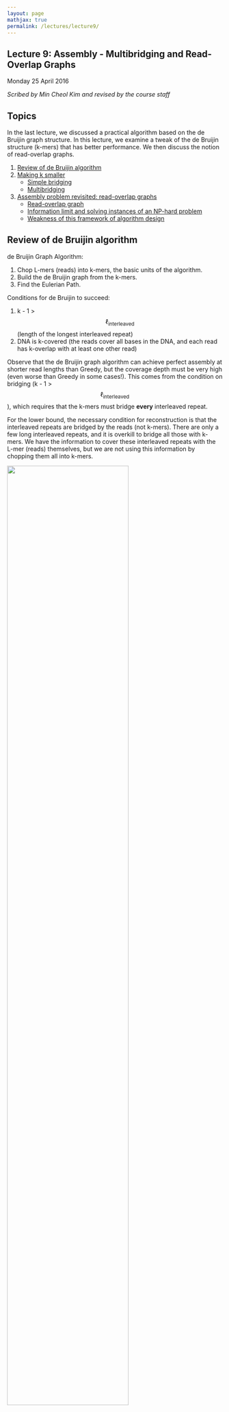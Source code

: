 ```yaml
---
layout: page
mathjax: true
permalink: /lectures/lecture9/
---
```

## Lecture 9: Assembly - Multibridging and Read-Overlap Graphs

Monday 25 April 2016

_Scribed by Min Cheol Kim and revised by the course staff_



## Topics

In the last lecture, we discussed a practical algorithm based on the de Bruijin graph structure.
In this lecture, we examine a tweak of the de Bruijin structure (k-mers)
that has better performance. We then discuss the notion of read-overlap graphs.

1.	<a href='#review'>Review of de Bruijin algorithm</a>
2.	<a href='#multi'>Making k smaller</a>
    - <a href='#simple'>Simple bridging</a>
    - <a href='#triple'>Multibridging</a>
3. <a href='#readoverlap'>Assembly problem revisited: read-overlap graphs</a>
    - <a href='#read1'>Read-overlap graph</a>
    - <a href='#info'>Information limit and solving instances of an NP-hard problem</a>  
    - <a href='#weakness'>Weakness of this framework of algorithm design</a>  

## <a id='review'></a>Review of de Bruijin algorithm

de Bruijin Graph Algorithm:  

1. Chop L-mers (reads) into k-mers, the basic units of the algorithm.  
2. Build the de Bruijin graph from the k-mers.  
3. Find the Eulerian Path.

Conditions for de Bruijin to succeed:  

1. k - 1 > $$\ell_{\text{interleaved}}$$ (length of the longest interleaved repeat)  
2. DNA is k-covered (the reads cover all bases in the DNA, and each read has k-overlap with at least one other read)

Observe that the de Bruijin graph algorithm can achieve perfect assembly at shorter
read lengths than Greedy, but the coverage depth must be very high (even worse than
Greedy in some cases!). This comes from the condition on bridging
(k - 1 > $$\ell_{\text{interleaved}}$$), which requires that the k-mers must bridge
**every** interleaved repeat.

For the lower bound, the necessary condition for reconstruction is that the interleaved repeats are bridged by the reads (not k-mers). There are only a few long interleaved repeats, and it is overkill to bridge all those with k-mers. We have the information to cover these interleaved repeats with the L-mer (reads) themselves, but we are not using this information by chopping them all into k-mers.

<div class="fig figcenter fighighlight">
  <img src="/assets/lecture8/Figure9.png" width="75%">
	<div class="figcaption">Lower bound from the Lander-Waterman calculation, the read
	complexity necessary for the greedy algorithm and the
  de Bruijn graph algorithm to succeed (w. p. \(1-\epsilon\)), and Ukkonen's
	lower bound for successful assembly (w. p. \(1-\epsilon\)).</div>
</div>


## <a id='multi'></a>Making k smaller

By taking advantage of the fact that we do not need to bridge **all** interleaved repeats with k-mers, we can come up with modified versions of the de Bruijin algorithm. We set k  $$<< \ \ell_{\text{interleaved}}$$, and we do something special for the long interleaved repeats, which are few in numbers.

### <a id='simple'></a>Simple Bridging

The problem we had when k $$\leq \ell_{\text{interleaved}}$$+ 1 was that we have confusion when finding the Eulerian path when traversing through all the edges, as covered in the previous lecture (Refer to examples of de Bruijin graphs in Lecture 8). When multiple Eulerian paths exist, we cannot guarantee a correct reconstruction.

We can circumvent this problem by using the reads (L-mers) themselves to resolve the conflicts. In the figure below, with k < $$\ell_{\text{interleaved}}$$, there were two potential Eulerian paths: one traverses the green segment first and the other traverses the pink segment first.

<div class="fig figcenter fighighlight">
  <img src="/assets/lecture9/Figure1.png" width="90%">
	<div class="figcaption">After resolving a node using a bridging read, we can find a unique Eulerian
path through the graph.</div>
</div>

By incorporating the information in the bridging read, however, we can reduce the number of Eulerian paths to one. In other words, we can resolve the ambiguity in the graph as follows:  

1. Find the bridging read on the graph, in this case on the top right.  
2. Since we know that the orange segment must follow the green segment, replicate the black node and create a separate green - black - orange path.

Information from bridging reads simplify the graph.

At this point, our conditions for a successful assembly is as follows:


1. All interleaved repeats (except triple repeats) are singly bridged.  
2. k-1 > $$\ell_{\text{triple}}$$ (length of the longest triple repeat).

The performance of this algorithm is shown in the figure below. Note that even though this reduces the number of reads we need, it is still not as close to the lower bound as we hope. Can we do better?

<div class="fig figcenter fighighlight">
  <img src="/assets/lecture9/Figure2.png" width="75%">
	<div class="figcaption">Lower bound from the Lander-Waterman calculation, the read
	complexity necessary for the greedy algorithm, the
  de Bruijn graph algorithm, and the SimpleBridging algorithm to succeed (w. p. \(1-\epsilon\)), and Ukkonen's
	lower bound for successful assembly (w. p. \(1-\epsilon\)).</div>
</div>

### <a id='simple'></a>Multibridging

The algorithm we outlined above had k - 1 > $$\ell_{\text{triple}}$$ as a condition, which allowed us to guarantee the bridging of all copies of all triple repeats. A triple repeat is a special type of interleaved repeat in that there may still be ambiguity to the Eulerian path even if the repeat is bridged.

We can modify the algorithm further to get around the ambiguity. If the triple repeats are triple-bridged (meaning that every copy of the repeat is bridged by a read), then we can separate the repeat node into three different distinct nodes that each connect to distinct adjacent nodes. This is shown in the figure below.

<div class="fig figcenter fighighlight">
  <img src="/assets/lecture9/Figure3.png" width="90%">
	<div class="figcaption">If all three copies of a triple repeat are bridged,
  one can resolve them locally.</div>
</div>

With this in mind, our conditions for success then becomes ([Bresler, Bresler, Tse, 2013](http://arxiv.org/abs/1301.0068)):

1. All copies of all triple repeats are bridged.
2. Interleaved repeats are singly bridged
3. Coverage (each base in the genome is covered by at least one read)


We also see that the performance of the multibridging algorithm is close to that of the lower bound.

<div class="fig figcenter fighighlight">
  <img src="/assets/lecture9/Figure4.png" width="75%">
	<div class="figcaption">Lower bound from the Lander-Waterman calculation, the read
	complexity necessary for the greedy algorithm, the
  de Bruijn graph algorithm, the SimpleBridging algorithm, and the MultiBridging algorithm to succeed (w. p. \(1-\epsilon\)), and Ukkonen's
	lower bound for successful assembly (w. p. \(1-\epsilon\)).</div>
</div>

## <a id='readoverlap'></a>Assembly problem revisited: read-overlap graphs

So far we have looked at algorithms based on de Bruijin graphs. These algorithms essentially chop reads into shorter k-mers. Then we realized that the k-mers do not contain enough information, and we brought back some of the important reads to resolve conflicts.

This seems like a strange paradigm since the reads are the ones that contain all the information to begin with (why chop them up only to bring them back?). A more natural class of algorithms are based on read-overlap graphs, which is actually the original approach to assembly.

### <a id='read1'></a>Read-overlap graphs

Instead of thinking about k-mers, we should think about reads themselves. Using this idea, we reconstruct a graph where all the nodes of the graph are reads (without any k-mer transformation). Then, we connect every pair of nodes with an edge, building a complete graph. Each edge is associated with a number that indicates the amount of overlap between the two nodes (reads). Alternatively, we can also associate each edge with a number that indicates how much length we gain by joining the two reads.

An example of a read-length graph is shown below. If you have two reads ACGCA and CGCAT, you would get an extension of 1 (overlap of 4) when the reads are put together to form ACGCAT.

<div class="fig figcenter fighighlight">
  <img src="/assets/lecture9/Figure5.png" width="75%">
	<div class="figcaption">A read overlap graph contains the  original sequence
  as a Hamiltonian path.</div>
</div>

In some sense, this is the most natural representation of the assembly problem. To solve the problem we would take a path that goes through every single node in the graph while also minimizing the sum of the extensions (or maximizing the sum of the overlaps).

This path is called the Generalized Hamiltonian Path, a path that visits every node at least once while maintaining the minimum sum of weights (note the difference between this and the Eulerian path). We may need to visit a node multiple times due to repeats.

It turns out that this problem is NP-hard. This is one of the main motivations for working with the de Bruijn graph instead.

### <a id='info'></a>Information limit and solving instances of an NP-hard problem

Under some assumptions, we can solve this problem, which is NP-hard in general.

Let us see what the most basic algorithm does in terms of the read-overlap graph - the Greedy algorithm. For each node, the Greedy algorithm picks the edge with the largest overlap going out, ignoring all other edges for that node. This vastly simplifies the graph with only one outgoing edge from each node.

Greedy's pitfall is that when the true path visits a node twice, the algorithm will fail. The approach is an oversimplification of the generalized Hamiltonian path problem.

Going back to our performance figure, we see that the Greedy algorithm lives in the red region where the read length is long enough to cover **all** repeats. That leaves the blue region where reconstruction is still possible but we may need to visit the nodes more than once.

<div class="fig figcenter fighighlight">
  <img src="/assets/lecture9/Figure6.png" width="75%">
	<div class="figcaption">Information limits in the read-overlap graph framework.</div>
</div>

Note that we only need to visit a node more than 2 times if and only if there exists an unbridged triple repeat, but reconstruction in this situation is not possible anyway. In the figure below, we notice that we cannot determine whether we should traverse the blue or red path first.

<div class="fig figcenter fighighlight">
  <img src="/assets/lecture9/Figure7.png" width="75%">
	<div class="figcaption"> Since a triple repeat is not bridged, we cannot determine whether we should traverse the blue or red path first.</div>
</div>

The information analysis shows us that the Greedy is an oversimplification, but we do not need to visit a node more than twice; this stands on the left of the lower bound (figure below). We need an algorithm that visits each node no more than twice.

<div class="fig figcenter fighighlight">
  <img src="/assets/lecture9/Figure8.png" width="75%">
	<div class="figcaption"> The use of "Not-so-greedy" to achieve theoretic limits.</div>
</div>

This algorithm is called the "Not-so-greedy" algorithm, and it keeps exactly the two best extensions for each node. The complexity is linear with the number of reads. Therefore in the green region, we can overcome the NP-hardness of the Hamiltonian problem.

### <a id='weakness'></a>Weakness of this framework of algorithm design

We note that algorithms like Not-so-greedy (which are
optimal theoretically) are designed assuming that the genome can be assembled completely. These algorithms are useful when we have datasets where not all repeats are bridged, but all interleaved repeats are bridged. In practice, datasets are in regimes where either all repeats are bridged
(for example the [Pacbio _E. coli_ data-set](https://github.com/PacificBiosciences/DevNet/wiki/E.-coli-Bacterial-Assembly))
or even interleaved repeats are not bridged (for example the
[Pacbio human chromosome 1 data-set](https://github.com/PacificBiosciences/DevNet/wiki/H_sapiens_54x_release)).
Algorithms like Not-so-greedy are therefore of limited appeal in practice. For this reason, the Greedy algorithm and
algorithms like [string graph](http://bioinformatics.oxfordjournals.org/content/21/suppl_2/ii79.abstract)
still remain popular when working in the read-overlap graph framework.
